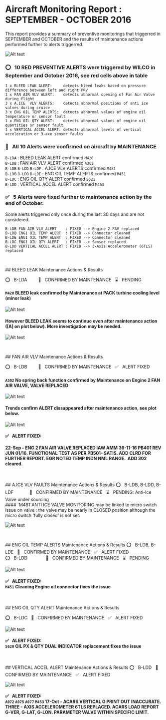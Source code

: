 # Aircraft Monitoring Report : SEPTEMBER - OCTOBER 2016

This report provides a summary of preventive monitorings that triggerred in SEPTEMBER and OCTOBER and the results of maintenance actions performed further to alerts triggerred.
  

![Alt text](img/FLEET_MATRIX_OCT_SEP_2016.png?raw=true "WILCO monitorings that triggerred in OCT 2016 are shown in red")

### &#x2B55; &nbsp; 10 RED PREVENTIVE ALERTS were triggered by WILCO in September and October 2016, see red cells above in table
    1 x BLEED LEAK ALERT:     detects bleed leaks based on pressure difference between left and right PRV
    1 x FAN AIR VLV ALERT:    detects abnormal opening of Fan Air Valve during flight
    3 x A.ICE  VLV ALERTS:    detects abnormal positions of anti ice valves during cruise
    3 x ENG OIL TEMP ALERTS:  detects abnormal values of engine oil temperature or sensor fault
    1 x ENG OIL QTY ALERT:    detects abnormal values of engine oil quantities or sensor fault
    1 x VERTICAL ACCEL ALERT: detects abnormal levels of vertical acceleration or 3-axe sensor faults

### &#x1F477;  &nbsp; All 10 Alerts were confirmed on aircraft by MAINTENANCE
`B-LDA` :  BLEED LEAK ALERT confirmed `M420`</br>
`B-LDB` :  FAN AIR VLV ALERT confirmed `A302`</br>
`B-LDB` `B-LDD` `B-LDF` : A.ICE  VLV ALERTS confirmed `M481`</br>
`B-LDB` `B-LDD` `B-LDE` : ENG OIL TEMP ALERTS confirmed `M451`</br>
`B-LDC` : ENG OIL QTY ALERT confirmed `S621`</br>
`B-LDD` : VERTICAL ACCEL ALERT confirmed `M453`</br>

### &#x2705; &nbsp; 5 Alerts were fixed further to maintenance action by the end of October.
Some alerts triggered only once during the last 30 days and are not considered.

    B-LDB FAN AIR VLV ALERT    : FIXED --> Engine 2 FAV replaced
    B-LDB ENG1 OIL TEMP ALERT  : FIXED --> Connector cleaned
    B-LDE ENG1 OIL TEMP ALERT  : FIXED --> Connector cleaned
    B-LDC ENG1 OIL QTY ALERT   : FIXED --> Sensor replaced
    B-LDD VERTICAL ACCEL ALERT : FIXED --> 3-Axis Accelerometer (6TLS) replaced








<p>&nbsp; </p>
## BLEED LEAK Maintenance Actions & Results

&#x2B55; &nbsp; B-LDA  &nbsp; &nbsp; &nbsp; &nbsp; &#x1F477;  &nbsp; CONFIRMED BY MAINTENANCE &nbsp; &#x231B; &nbsp; PENDING</br>
#### `M420` BLEED leak confirmed by Maintenance at PACK turbine cooling level (minor leak) 
![Alt text](img/BLEED_LEAK.png?raw=true "WILCO Dashboard on BLEED system indentifying a BLEED LEAK probably located at PACK level.")


#### However BLEED LEAK seems to continue even after maintenance action ([A] on plot below). More investigation may be needed.

![Alt text](img/BLEED_LEAK_TRENDS.png?raw=true "WILCO Trends related to PRV pressure values identifying a constant offset between left and right pressure values")







<p>&nbsp; </p>
## FAN AIR VLV Maintenance Actions & Results

&#x2B55; &nbsp; B-LDB  &nbsp; &nbsp; &nbsp; &nbsp; &#x1F477;  &nbsp; CONFIRMED BY MAINTENANCE &nbsp; &#x2705;  &nbsp; ALERT FIXED</br>
#### `A302` No spring back function confirmed by Maintenance on Engine 2 FAN AIR VALVE, VALVE REPLACED
![Alt text](img/FAV_STUCK.png?raw=true "WILCO Dashboard on BLEED system indentifying a FAN AIR VALVE abnormally stuck open in flight conditions.")


#### Trends confirm ALERT dissappeared after maintenance action, see plot below.

![Alt text](img/FAV_TRENDS.png?raw=true "WILCO trends on PRE-COOLER teemperature confirming abnormaly low values dissappeared after FAV replacement.")

#### &#x2705;  &nbsp; ALERT FIXED:</br>
#### 22-Sep - ENG 2 FAN AIR VALVE REPLACED IAW AMM 36-11-16 PB401 REV JUN 01/16. FUNCTIONAL TEST AS PER PB501- SATIS. ADD CLRD FOR FURTHER REPORT. EGR NOTED TEMP INDN NML RANGE.  ADD 302 cleared.





<p>&nbsp; </p>
## A.ICE VLV FAULTS Maintenance Actions & Results
&#x2B55; &nbsp; B-LDB, B-LDD, B-LDF &nbsp; &nbsp; &nbsp; &nbsp;  &nbsp; &nbsp; &#x1F477;  &nbsp; CONFIRMED BY MAINTENANCE &nbsp; &#x231B; &nbsp; PENDING: Anti-Ice Valve under sourcing</br>
#### `M481`ANTI ICE VALVE MONITORING may be linked to micro switch issue on valve : the valve may be nearly in CLOSED position although the micro switch 'fully closed' is not set.

![Alt text](img/AICE_VLV_STUCK.png?raw=true "WILCO Dashboard on BLEED system indentifying a difference in position between left and right engine anti-ice valves")








<p>&nbsp; </p>
## ENG OIL TEMP ALERTS Maintenance Actions & Results
&#x2B55; &nbsp; B-LDB, B-LDE  &nbsp; &#x1F477;  &nbsp; CONFIRMED BY MAINTENANCE &nbsp; &#x2705;  &nbsp; ALERT FIXED</br>
&#x2B55; &nbsp; B-LDD  &nbsp; &nbsp;  &nbsp; &nbsp; &nbsp; &nbsp; &nbsp;  &#x1F477;  &nbsp; CONFIRMED BY MAINTENANCE &nbsp; &#x231B;  &nbsp; PENDING</br>

![Alt text](img/ENG_OIL_TEMP_TRENDS.png?raw=true "WILCO Trends on ENGINE OIL system indentifying abnormal values of oil temperature sensore on Engine 1")
#### &#x2705;  &nbsp; ALERT FIXED:</br>  `M451` Cleaning Engine oil connector fixes the issue






<p>&nbsp; </p>
## ENG OIL QTY ALERT Maintenance Actions & Results

&#x2B55; &nbsp; B-LDC &nbsp; &#x1F477;  &nbsp; CONFIRMED BY MAINTENANCE &nbsp; &#x2705;  &nbsp; ALERT FIXED</br>

![Alt text](img/ENG_OIL_QTY_TRENDS.png?raw=true "WILCO Trends on ENGINE OIL system indentifying abnormal values of soil quantity ensor on Engine 2")
#### &#x2705;  &nbsp; ALERT FIXED:</br>  `S620` OIL PX & QTY DUAL INDICATOR replacement fixes the issue







<p>&nbsp; </p>
## VERTICAL ACCEL ALERT Maintenance Actions & Results 
&#x2B55; &nbsp; B-LDD  &nbsp; &#x1F477;  &nbsp; CONFIRMED BY MAINTENANCE &nbsp; &#x2705;  &nbsp; ALERT FIXED</br>

![Alt text](img/GVER_TRENDS.png?raw=true "WILCO XY PLOT on GVERMAX and GVERMIN parameters indentifying a probable accelerometer failure")

#### &#x2705;  &nbsp; ALERT FIXED:</br> `A072` `A075` `A077` `M453` 17-Oct - ACARS VERTICAL G PRINT OUT INACCURATE. THREE - AXIS ACCELEROMETER 6TLS REPLACED. ACARS LOAD REPORT G-VER, G-LAT, G-LON. PARAMETER VALVE WITHIN SPECIFIC LIMIT.
